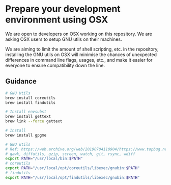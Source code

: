 # Prepare your development environment using OSX

We are open to developers on OSX working on this repository.  We are asking OSX
users to setup GNU utils on their machines.

We are aiming to limit the amount of shell scripting, etc. in the repository,
installing the GNU utils on OSX will minimise the chances of unexpected
differences in command line flags, usages, etc., and make it easier for everyone
to ensure compatibility down the line.

## Guidance

```bash
# GNU Utils
brew install coreutils
brew install findutils

# Install envsubst
brew install gettext
brew link --force gettext

# Install
brew install gpgme

# GNU utils
# Ref: https://web.archive.org/web/20190704110904/https://www.topbug.net/blog/2013/04/14/install-and-use-gnu-command-line-tools-in-mac-os-x
# gawk, diffutils, gzip, screen, watch, git, rsync, wdiff
export PATH="/usr/local/bin:$PATH"
# coreutils
export PATH="/usr/local/opt/coreutils/libexec/gnubin:$PATH"
# findutils
export PATH="/usr/local/opt/findutils/libexec/gnubin:$PATH"
```
